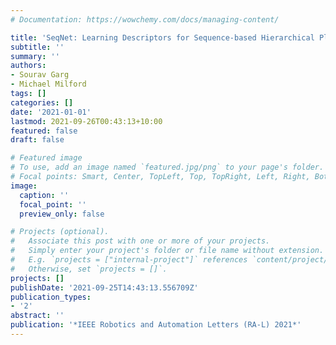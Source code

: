 ```yaml
---
# Documentation: https://wowchemy.com/docs/managing-content/

title: 'SeqNet: Learning Descriptors for Sequence-based Hierarchical Place Recognition'
subtitle: ''
summary: ''
authors:
- Sourav Garg
- Michael Milford
tags: []
categories: []
date: '2021-01-01'
lastmod: 2021-09-26T00:43:13+10:00
featured: false
draft: false

# Featured image
# To use, add an image named `featured.jpg/png` to your page's folder.
# Focal points: Smart, Center, TopLeft, Top, TopRight, Left, Right, BottomLeft, Bottom, BottomRight.
image:
  caption: ''
  focal_point: ''
  preview_only: false

# Projects (optional).
#   Associate this post with one or more of your projects.
#   Simply enter your project's folder or file name without extension.
#   E.g. `projects = ["internal-project"]` references `content/project/deep-learning/index.md`.
#   Otherwise, set `projects = []`.
projects: []
publishDate: '2021-09-25T14:43:13.556709Z'
publication_types:
- '2'
abstract: ''
publication: '*IEEE Robotics and Automation Letters (RA-L) 2021*'
---
```

